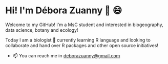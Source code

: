 # Hi! I'm Débora Zuanny 👋 😄

Welcome to my GitHub!
I'm a MsC student and interested in biogeography, data science, botany and ecology! 

Today I am a biologist 🌱 currently learning R language and looking to collaborate and hand over R packages and other open source initiatives! 

- 📫 You can reach me in deborazuanny@gmail.com

<!---
deborazuanny/deborazuanny is a ✨ special ✨ repository because its `README.md` (this file) appears on your GitHub profile.
You can click the Preview link to take a look at your changes.
--->
